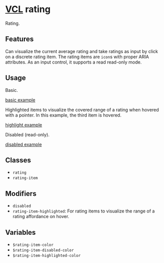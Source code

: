 # [VCL](https://vcl.github.io/) rating

Rating.

## Features

Can visualize the current average rating and take ratings as input by
click on a discrete rating item.
The rating items are `icon`s with proper ARIA attributes.
As an input control, it supports a read read-only mode.

## Usage

Basic.

[basic example](/demo/example-basic.html)

Highlighted items to visualize the covered range of a rating when hovered
with a pointer. In this example, the third item is hovered.

[highlight example](/demo/example-highlight.html)

Disabled (read-only).

[disabled example](/demo/example-disabled.html)

## Classes

- `rating`
- `rating-item`

## Modifiers

- `disabled`
- `rating-item-highlighted`: For rating items to visualize the range of
  a rating affordance on hover.

## Variables

- `$rating-item-color`
- `$rating-item-disabled-color`
- `$rating-item-highlighted-color`
